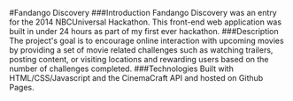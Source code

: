 #Fandango Discovery
###Introduction
Fandango Discovery was an entry for the 2014 NBCUniversal Hackathon. This front-end web application was built in under 24 hours as part of my first ever hackathon.
###Description
The project's goal is to encourage online interaction with upcoming movies by providing a set of movie related challenges such as watching trailers, posting content, or visiting locations and rewarding users based on the number of challenges completed.
###Technologies
Built with HTML/CSS/Javascript and the CinemaCraft API and hosted on Github Pages.
